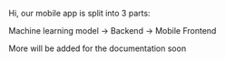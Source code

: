 Hi, our mobile app is split into 3 parts:

Machine learning model -> Backend -> Mobile Frontend

More will be added for the documentation soon
